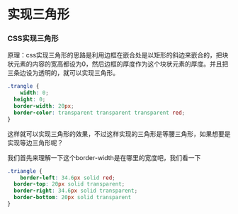 # 实现三角形

### CSS实现三角形

原理：css实现三角形的思路是利用边框在嵌合处是以矩形的斜边来嵌合的，把块状元素的内容的宽高都设为0，然后边框的厚度作为这个块状元素的厚度。并且把三条边设为透明的，就可以实现三角形。

```css
.trangle {
	width: 0;
  height: 0;
  border-width: 20px;
  border-color: transparent transparent transparent red;
}
```

这样就可以实现三角形的效果，不过这样实现的三角形是等腰三角形，如果想要是实现等边三角形呢？

我们首先来理解一下这个border-width是在哪里的宽度吧，我们看一下

```css
.triangle {
	border-left: 34.6px solid red; 
  border-top: 20px solid transparent; 
  border-right: 34.6px solid transparent;
  border-bottom: 20px solid transparent
}
```


